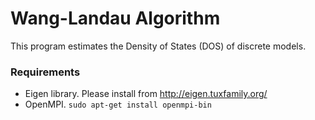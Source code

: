 # Wang-Landau Algorithm

This program estimates the Density of States (DOS) of discrete models.

### Requirements
* Eigen library. Please install from <http://eigen.tuxfamily.org/>
* OpenMPI.  `sudo apt-get install openmpi-bin`
  